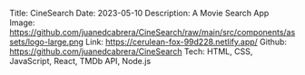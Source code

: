 Title: CineSearch
Date: 2023-05-10
Description: A Movie Search App
Image: https://github.com/juanedcabrera/CineSearch/raw/main/src/components/assets/logo-large.png
Link: https://cerulean-fox-99d228.netlify.app/
Github: https://github.com/juanedcabrera/CineSearch
Tech: HTML, CSS, JavaScript, React, TMDb API, Node.js

